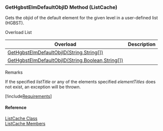 ﻿### GetHgbstElmDefaultObjID Method (ListCache)

Gets the objid of the default element for the given level in a user-defined list (HGBST).

Overload List

| Overload | Description |
| --- | --- |
| [GetHgbstElmDefaultObjID(String,String\[\])](fcSDK~FChoice.Foundation.Clarify.ListCache~GetHgbstElmDefaultObjID(String,String[]).md) |   |
| [GetHgbstElmDefaultObjID(String,Boolean,String\[\])](fcSDK~FChoice.Foundation.Clarify.ListCache~GetHgbstElmDefaultObjID(String,Boolean,String[]).md) |   |

Remarks

If the specified _listTitle_ or any of the elements specified _elementTitles_ does not exist, an exception will be thrown.

[!include[Requirements](../partials/requirements.md)]



#### Reference

[ListCache Class](fcSDK~FChoice.Foundation.Clarify.ListCache.md)  
[ListCache Members](fcSDK~FChoice.Foundation.Clarify.ListCache_members.md)